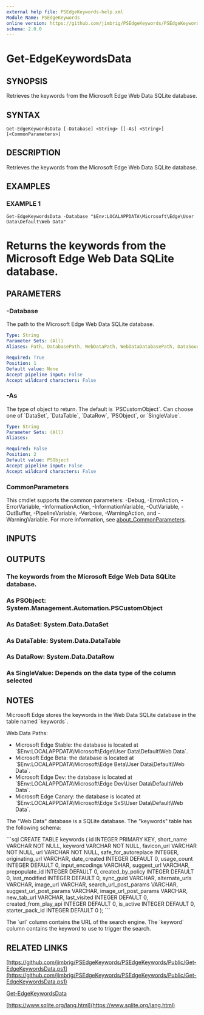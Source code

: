 ```yaml
---
external help file: PSEdgeKeywords-help.xml
Module Name: PSEdgeKeywords
online version: https://github.com/jimbrig/PSEdgeKeywords/PSEdgeKeywords/Public/Get-EdgeKeywordsData.ps1
schema: 2.0.0
---
```


# Get-EdgeKeywordsData

## SYNOPSIS
Retrieves the keywords from the Microsoft Edge Web Data SQLite database.

## SYNTAX

```
Get-EdgeKeywordsData [-Database] <String> [[-As] <String>] [<CommonParameters>]
```

## DESCRIPTION
Retrieves the keywords from the Microsoft Edge Web Data SQLite database.

## EXAMPLES

### EXAMPLE 1
```
Get-EdgeKeywordsData -Database "$Env:LOCALAPPDATA\Microsoft\Edge\User Data\Default\Web Data"
```

# Returns the keywords from the Microsoft Edge Web Data SQLite database.

## PARAMETERS

### -Database
The path to the Microsoft Edge Web Data SQLite database.

```yaml
Type: String
Parameter Sets: (All)
Aliases: Path, DatabasePath, WebDataPath, WebDataDatabasePath, DataSource

Required: True
Position: 1
Default value: None
Accept pipeline input: False
Accept wildcard characters: False
```

### -As
The type of object to return.
The default is \`PSCustomObject\`.
Can choose one of \`DataSet\`, \`DataTable\`, \`DataRow\`, \`PSObject\`, or \`SingleValue\`.

```yaml
Type: String
Parameter Sets: (All)
Aliases:

Required: False
Position: 2
Default value: PSObject
Accept pipeline input: False
Accept wildcard characters: False
```

### CommonParameters
This cmdlet supports the common parameters: -Debug, -ErrorAction, -ErrorVariable, -InformationAction, -InformationVariable, -OutVariable, -OutBuffer, -PipelineVariable, -Verbose, -WarningAction, and -WarningVariable. For more information, see [about_CommonParameters](http://go.microsoft.com/fwlink/?LinkID=113216).

## INPUTS

## OUTPUTS

### The keywords from the Microsoft Edge Web Data SQLite database.
### As PSObject: System.Management.Automation.PSCustomObject
### As DataSet: System.Data.DataSet
### As DataTable: System.Data.DataTable
### As DataRow: System.Data.DataRow
### As SingleValue: Depends on the data type of the column selected
## NOTES
Microsoft Edge stores the keywords in the Web Data SQLite database in the table named \`keywords\`.

Web Data Paths:
- Microsoft Edge Stable: the database is located at \`$Env:LOCALAPPDATA\Microsoft\Edge\User Data\Default\Web Data\`.
- Microsoft Edge Beta: the database is located at \`$Env:LOCALAPPDATA\Microsoft\Edge Beta\User Data\Default\Web Data\`.
- Microsoft Edge Dev: the database is located at \`$Env:LOCALAPPDATA\Microsoft\Edge Dev\User Data\Default\Web Data\`.
- Microsoft Edge Canary: the database is located at \`$Env:LOCALAPPDATA\Microsoft\Edge SxS\User Data\Default\Web Data\`.

The "Web Data" database is a SQLite database.
The "keywords" table has the following schema:

\`\`\`sql
CREATE TABLE keywords (
    id INTEGER PRIMARY KEY,
    short_name VARCHAR NOT NULL,
    keyword VARCHAR NOT NULL,
    favicon_url VARCHAR NOT NULL,
    url VARCHAR NOT NULL,
    safe_for_autoreplace INTEGER,
    originating_url VARCHAR,
    date_created INTEGER DEFAULT 0,
    usage_count INTEGER DEFAULT 0,
    input_encodings VARCHAR,
    suggest_url VARCHAR,
    prepopulate_id INTEGER DEFAULT 0,
    created_by_policy INTEGER DEFAULT 0,
    last_modified INTEGER DEFAULT 0,
    sync_guid VARCHAR,
    alternate_urls VARCHAR,
    image_url VARCHAR,
    search_url_post_params VARCHAR,
    suggest_url_post_params VARCHAR,
    image_url_post_params VARCHAR,
    new_tab_url VARCHAR,
    last_visited INTEGER DEFAULT 0,
    created_from_play_api INTEGER DEFAULT 0,
    is_active INTEGER DEFAULT 0,
    starter_pack_id INTEGER DEFAULT 0
);
\`\`\`

The \`url\` column contains the URL of the search engine.
The \`keyword\` column contains the keyword to use to trigger the search.

## RELATED LINKS

[https://github.com/jimbrig/PSEdgeKeywords/PSEdgeKeywords/Public/Get-EdgeKeywordsData.ps1](https://github.com/jimbrig/PSEdgeKeywords/PSEdgeKeywords/Public/Get-EdgeKeywordsData.ps1)

[Get-EdgeKeywordsData]()

[https://www.sqlite.org/lang.html](https://www.sqlite.org/lang.html)

